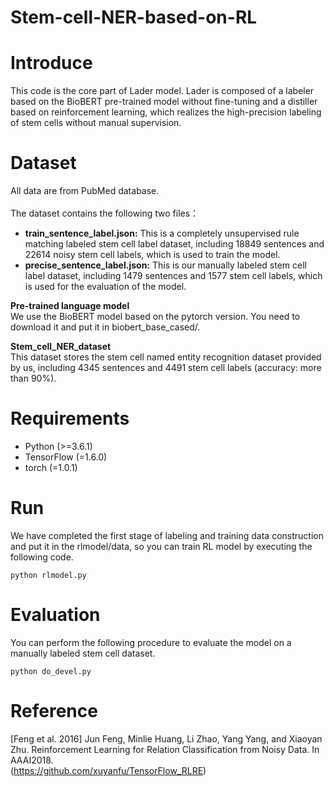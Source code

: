 # Stem-cell-NER-based-on-RL
# Introduce
This code is the core part of Lader model. Lader is composed of a labeler based on the BioBERT pre-trained model without fine-tuning and a distiller based on reinforcement learning, which realizes the high-precision labeling of stem cells without manual supervision.
# Dataset
All data are from PubMed database.\
\
The dataset contains the following two files：
* **train_sentence_label.json:** This is a completely unsupervised rule matching labeled stem cell label dataset, including 18849 sentences and 22614 noisy stem cell labels, which is used to train the model.
* **precise_sentence_label.json:** This is our manually labeled stem cell label dataset, including 1479 sentences and 1577 stem cell labels, which is used for the evaluation of the model.

**Pre-trained language model**\
We use the BioBERT model based on the pytorch version. You need to download it and put it in biobert_base_cased/.

**Stem_cell_NER_dataset**\
This dataset stores the stem cell named entity recognition dataset provided by us, including 4345 sentences and 4491 stem cell labels (accuracy: more than 90%).
# Requirements
* Python (>=3.6.1)
* TensorFlow (=1.6.0)
* torch (=1.0.1)
# Run
We have completed the first stage of labeling and training data construction and put it in the rlmodel/data, so you can train RL model by executing the following code.
```
python rlmodel.py
```  
# Evaluation
You can perform the following procedure to evaluate the model on a manually labeled stem cell dataset.
```
python do_devel.py
``` 
# Reference
[Feng et al. 2016] Jun Feng, Minlie Huang, Li Zhao, Yang Yang, and Xiaoyan Zhu. Reinforcement Learning for Relation Classification from Noisy Data. In AAAI2018.\
(https://github.com/xuyanfu/TensorFlow_RLRE)
